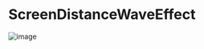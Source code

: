 # ScreenDistanceWaveEffect
![image](https://user-images.githubusercontent.com/1992059/148736368-42cbd285-5c84-4db3-87f5-7382dc3b8e27.png)

